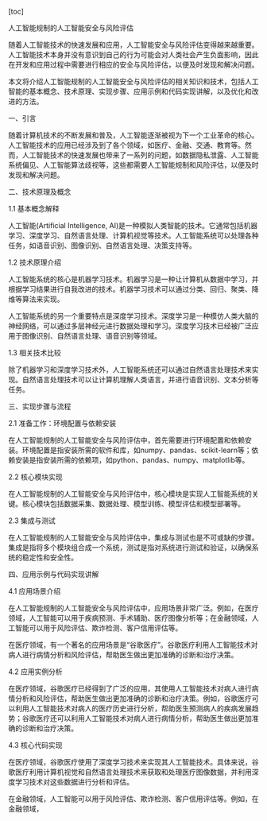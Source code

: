 
[toc]                    
                
                
人工智能规制的人工智能安全与风险评估

随着人工智能技术的快速发展和应用，人工智能安全与风险评估变得越来越重要。人工智能技术本身并没有意识到自己的行为可能会对人类社会产生负面影响，因此在开发和应用过程中需要进行相应的安全与风险评估，以便及时发现和解决问题。

本文将介绍人工智能规制的人工智能安全与风险评估的相关知识和技术，包括人工智能的基本概念、技术原理、实现步骤、应用示例和代码实现讲解，以及优化和改进的方法。

一、引言

随着计算机技术的不断发展和普及，人工智能逐渐被视为下一个工业革命的核心。人工智能技术的应用已经涉及到了各个领域，如医疗、金融、交通、教育等。然而，人工智能技术的快速发展也带来了一系列的问题，如数据隐私泄露、人工智能系统偏见、人工智能算法歧视等，这些都需要人工智能规制和风险评估，以便及时发现和解决问题。

二、技术原理及概念

1.1 基本概念解释

人工智能(Artificial Intelligence, AI)是一种模拟人类智能的技术。它通常包括机器学习、深度学习、自然语言处理、计算机视觉等技术。人工智能系统可以处理各种任务，如语音识别、图像识别、自然语言处理、决策支持等。

1.2 技术原理介绍

人工智能系统的核心是机器学习技术。机器学习是一种让计算机从数据中学习，并根据学习结果进行自我改进的技术。机器学习技术可以通过分类、回归、聚类、降维等算法来实现。

人工智能系统的另一个重要特点是深度学习技术。深度学习是一种模仿人类大脑的神经网络，可以通过多层神经元进行数据处理和学习。深度学习技术已经被广泛应用于图像识别、自然语言处理、语音识别等领域。

1.3 相关技术比较

除了机器学习和深度学习技术外，人工智能系统还可以通过自然语言处理技术来实现。自然语言处理技术可以让计算机理解人类语言，并进行语音识别、文本分析等任务。

三、实现步骤与流程

2.1 准备工作：环境配置与依赖安装

在人工智能规制的人工智能安全与风险评估中，首先需要进行环境配置和依赖安装。环境配置是指安装所需的软件和库，如numpy、pandas、scikit-learn等；依赖安装是指安装所需的依赖项，如python、pandas、numpy、matplotlib等。

2.2 核心模块实现

在人工智能规制的人工智能安全与风险评估中，核心模块是实现人工智能系统的关键。核心模块包括数据采集、数据处理、模型训练、模型评估和模型部署等。

2.3 集成与测试

在人工智能规制的人工智能安全与风险评估中，集成与测试也是不可或缺的步骤。集成是指将多个模块组合成一个系统，测试是指对系统进行测试和验证，以确保系统的稳定性和安全性。

四、应用示例与代码实现讲解

4.1 应用场景介绍

在人工智能规制的人工智能安全与风险评估中，应用场景非常广泛。例如，在医疗领域，人工智能可以用于疾病预测、手术辅助、医疗图像分析等；在金融领域，人工智能可以用于风险评估、欺诈检测、客户信用评估等。

在医疗领域，有一个著名的应用场景是“谷歌医疗”。谷歌医疗利用人工智能技术对病人进行病情分析和风险评估，帮助医生做出更加准确的诊断和治疗决策。

4.2 应用实例分析

在医疗领域，谷歌医疗已经得到了广泛的应用，其使用人工智能技术对病人进行病情分析和风险评估，帮助医生做出更加准确的诊断和治疗决策。例如，谷歌医疗可以利用人工智能技术对病人的医疗历史进行分析，帮助医生预测病人的疾病发展趋势；谷歌医疗还可以利用人工智能技术对病人进行病情分析，帮助医生做出更加准确的诊断和治疗决策。

4.3 核心代码实现

在医疗领域，谷歌医疗使用了深度学习技术来实现其人工智能技术。具体来说，谷歌医疗利用计算机视觉和自然语言处理技术来获取和处理医疗图像数据，并利用深度学习技术对这些数据进行分析和评估。

在金融领域，人工智能可以用于风险评估、欺诈检测、客户信用评估等。例如，在金融领域，

